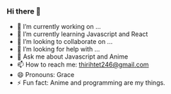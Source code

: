 ### Hi there 👋

<!--

**GraceHtet/GraceHtet** is a ✨ _special_ ✨ repository because its `README.md` (this file) appears on your GitHub profile.

Here are some ideas to get you started:

-->
- 🔭 I’m currently working on ...
- 🌱 I’m currently learning Javascript and  React
- 👯 I’m looking to collaborate on ...
- 🤔 I’m looking for help with ...
- 💬 Ask me about Javascript and Anime
- 📫 How to reach me: thirihtet246@gmail.com
- 😄 Pronouns: Grace
- ⚡ Fun fact: Anime and programming are my things.
